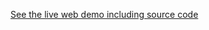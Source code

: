 [//]: # (This file was generated from: doc/template/example.mdt using the documentation_builder package on: 2022-06-20 20:38:56.035335.)
[See the live web demo including source code](http:%5C%5CTODO)